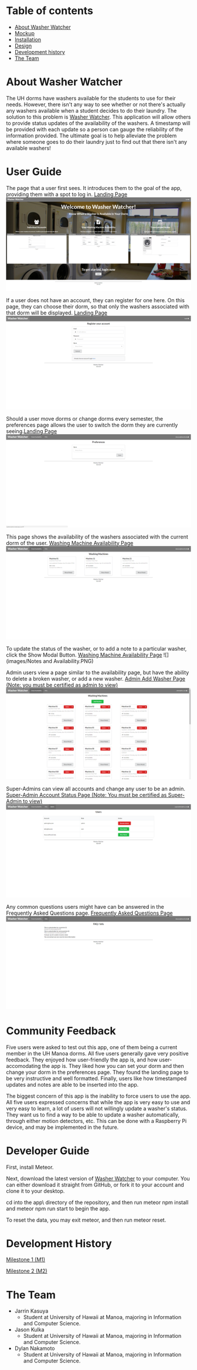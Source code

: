 # Table of contents

* [About Washer Watcher](#about-washer-watcher)
* [Mockup](#mockup)
* [Installation](#installation)
* [Design](#design)
* [Development history](#development-history)
* [The Team](#the-team)

# About Washer Watcher
The UH dorms have washers available for the students to use for their needs. However, there isn't any way to see whether or not there's actually any washers available when a student decides to do their laundry. The solution to this problem is [Washer Watcher](http://washerwatcher.meteorapp.com/). This application will allow others to provide status updates of the availability of the washers. A timestamp will be provided with each update so a person can gauge the reliability of the information provided. The ultimate goal is to help alleviate the problem where someone goes to do their laundry just to find out that there isn't any available washers!

# User Guide
The page that a user first sees. It introduces them to the goal of the app, providing them with a spot to log in.
[Landing Page](http://washerwatcher.meteorapp.com/#/)
![](images/Landing.PNG)

If a user does not have an account, they can register for one here. On this page, they can choose their dorm, so that only the washers associated with that dorm will be displayed.
[Landing Page](http://washerwatcher.meteorapp.com/#/signup)
![](images/Register.PNG)

Should a user move dorms or change dorms every semester, the preferences page allows the user to switch the dorm they are currently seeing.[Landing Page](http://washerwatcher.meteorapp.com/#/preferences)
![](images/Preferences.PNG)


This page shows the availability of the washers associated with the current dorm of the user. [Washing Machine Availability Page](http://washerwatcher.meteorapp.com/#/machines)
![](images/Availability.PNG)

To update the status of the washer, or to add a note to a particular washer, click the Show Modal Button. [Washing Machine Availability Page](http://washerwatcher.meteorapp.com/#/machines)
![](images/Notes and Availability.PNG)

Admin users view a page similar to the availability page, but have the ability to delete a broken washer, or add a new washer. [Admin Add Washer Page (Note: you must be certified as admin to view)](http://washerwatcher.meteorapp.com/#/machines)
![](images/Admin.PNG)

Super-Admins can view all accounts and change any user to be an admin. [Super-Admin Account Status Page (Note: You must be certified as Super-Admin to view)](http://washerwatcher.meteorapp.com/#/admin)
![](images/SuperAdmin.PNG)

Any common questions users might have can be answered in the Frequently Asked Questions page. [Frequently Asked Questions Page](http://washerwatcher.meteorapp.com/#/faq)
![](images/FAQ.PNG)


# Community Feedback
Five users were asked to test out this app, one of them being a current member in the UH Manoa dorms. All five users generally gave very positive feedback. They enjoyed how user-friendly the app is, and how user-accomodating the app is. They liked how you can set your dorm and then change your dorm in the preferences page. They found the landing page to be very instructive and well formatted. Finally, users like how timestamped updates and notes are able to be inserted into the app.

The biggest concern of this app is the inability to force users to use the app. All five users expressed concerns that while the app is very easy to use and very easy to learn, a lot of users will not willingly update a washer's status. They want us to find a way to be able to update a washer automatically, through either motion detectors, etc. This can be done with a Raspberry Pi device, and may be implemented in the future.


# Developer Guide
First, install Meteor.

Next, download the latest version of [Washer Watcher](https://github.com/washerwatcher/washerwatcher) to your computer. You can either download it straight from GitHub, or fork it to your account and clone it to your desktop.

cd into the app\ directory of the repository, and then run meteor npm install and meteor npm run start to begin the app.

To reset the data, you may exit meteor, and then run meteor reset.


# Development History
[Milestone 1 (M1)](https://github.com/washerwatcher/washerwatcher/projects/1) 

[Milestone 2 (M2)](https://github.com/washerwatcher/washerwatcher/projects/2)


# The Team
- Jarrin Kasuya
  * Student at University of Hawaii at Manoa, majoring in Information and Computer Science.  
- Jason Kulka  
  * Student at University of Hawaii at Manoa, majoring in Information and Computer Science.  
- Dylan Nakamoto  
  * Student at University of Hawaii at Manoa, majoring in Information and Computer Science.  
